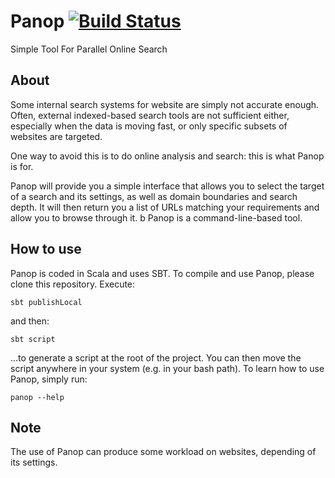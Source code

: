 # Panop [![Build Status](https://travis-ci.org/mdemarne/panop-core.svg)](https://travis-ci.org/mdemarne/panop-core)
Simple Tool For Parallel Online Search

## About
Some internal search systems for website are simply not accurate enough.
Often, external indexed-based search tools are not sufficient either,
especially when the data is moving fast, or only specific subsets of websites
are targeted.

One way to avoid this is to do online analysis and search: this is what 
Panop is for.

Panop will provide you a simple interface that allows you to select the target
of a search and its settings, as well as domain boundaries and search
depth. It will then return you a list of URLs matching your requirements
and allow you to browse through it.
b
Panop is a command-line-based tool.

## How to use
Panop is coded in Scala and uses SBT. To compile and use Panop, please clone 
this repository. Execute:
```
sbt publishLocal
```
and then:
```
sbt script
```
...to generate a script at the root of the project. You can then move the 
script anywhere in your system (e.g. in your bash path). To learn how to use 
Panop, simply run:
```
panop --help
```

## Note
The use of Panop can produce some workload on websites, depending of 
its settings.